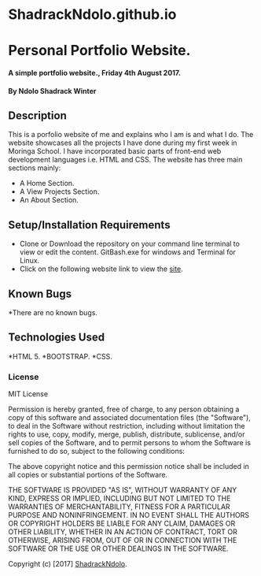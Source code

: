# ShadrackNdolo.github.io

# Personal Portfolio Website.

#### A simple portfolio website., Friday 4th August 2017.

#### By **Ndolo Shadrack Winter**

## Description
This is a porfolio website of me and explains who I am is and what I do. The website showcases all the projects I have done during my first week in Moringa School. I have incorporated basic parts of front-end web development languages i.e. HTML and CSS. The website has three main sections mainly:

* A Home Section.
* A View Projects Section.
* An About Section.


## Setup/Installation Requirements

* Clone or Download the repository on your command line terminal to view or edit the content. GitBash.exe for windows and Terminal for Linux.
* Click on the following website link to view the [site](https://shadrackndolo.github.io/).


## Known Bugs

*There are no known bugs. 

## Technologies Used

*HTML 5.
*BOOTSTRAP.
*CSS.


### License

MIT License

Permission is hereby granted, free of charge, to any person obtaining a copy of this software and associated documentation files (the "Software"), to deal in the Software without restriction, including without limitation the rights to use, copy, modify, merge, publish, distribute, sublicense, and/or sell copies of the Software, and to permit persons to whom the Software is furnished to do so, subject to the following conditions:

The above copyright notice and this permission notice shall be included in all copies or substantial portions of the Software.

THE SOFTWARE IS PROVIDED "AS IS", WITHOUT WARRANTY OF ANY KIND, EXPRESS OR IMPLIED, INCLUDING BUT NOT LIMITED TO THE WARRANTIES OF MERCHANTABILITY, FITNESS FOR A PARTICULAR PURPOSE AND NONINFRINGEMENT. IN NO EVENT SHALL THE AUTHORS OR COPYRIGHT HOLDERS BE LIABLE FOR ANY CLAIM, DAMAGES OR OTHER LIABILITY, WHETHER IN AN ACTION OF CONTRACT, TORT OR OTHERWISE, ARISING FROM, OUT OF OR IN CONNECTION WITH THE SOFTWARE OR THE USE OR OTHER DEALINGS IN THE SOFTWARE. 

Copyright (c) [2017] [ShadrackNdolo](https://ShadrackNdolo.github.io/).
